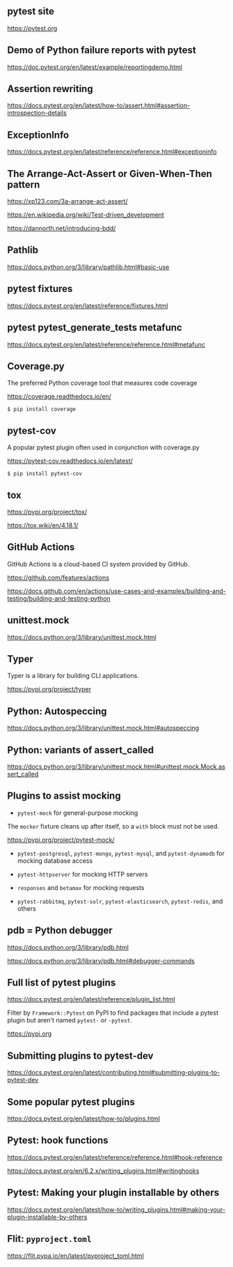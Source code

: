## pytest site

https://pytest.org

## Demo of Python failure reports with pytest

https://doc.pytest.org/en/latest/example/reportingdemo.html

## Assertion rewriting

https://docs.pytest.org/en/latest/how-to/assert.html#assertion-introspection-details

## ExceptionInfo

https://docs.pytest.org/en/latest/reference/reference.html#exceptioninfo

## The Arrange-Act-Assert or Given-When-Then pattern

https://xp123.com/3a-arrange-act-assert/

https://en.wikipedia.org/wiki/Test-driven_development

https://dannorth.net/introducing-bdd/

## Pathlib

https://docs.python.org/3/library/pathlib.html#basic-use

## pytest fixtures

https://docs.pytest.org/en/latest/reference/fixtures.html

## pytest pytest_generate_tests metafunc

https://docs.pytest.org/en/latest/reference/reference.html#metafunc

## Coverage.py
The preferred Python coverage tool that measures code coverage

https://coverage.readthedocs.io/en/

```unix
$ pip install coverage
```

## pytest-cov
A popular pytest plugin often used in conjunction with coverage.py

https://pytest-cov.readthedocs.io/en/latest/

```unix
$ pip install pytest-cov
```

## tox

https://pypi.org/project/tox/

https://tox.wiki/en/4.18.1/

## GitHub Actions

GitHub Actions is a cloud-based CI system provided by GitHub.

https://github.com/features/actions

https://docs.github.com/en/actions/use-cases-and-examples/building-and-testing/building-and-testing-python

## unittest.mock

https://docs.python.org/3/library/unittest.mock.html

## Typer

Typer is a library for building CLI applications.

https://pypi.org/project/typer

## Python: Autospeccing
https://docs.python.org/3/library/unittest.mock.html#autospeccing

## Python: variants of assert_called 
https://docs.python.org/3/library/unittest.mock.html#unittest.mock.Mock.assert_called

## Plugins to assist mocking

- `pytest-mock` for general-purpose mocking

The `mocker` fixture cleans up after itself, so a `with` block must not be used.

https://pypi.org/project/pytest-mock/

- `pytest-postgresql`, `pytest-mongo`, `pytest-mysql`, and `pytest-dynamodb` for mocking database access

- `pytest-httpserver` for mocking HTTP servers

- `responses` and `betamax` for mocking requests

- `pytest-rabbitmq`, `pytest-solr`, `pytest-elasticsearch`, `pytest-redis`, and others

## pdb = Python debugger

https://docs.python.org/3/library/pdb.html

https://docs.python.org/3/library/pdb.html#debugger-commands

## Full list of pytest plugins

https://docs.pytest.org/en/latest/reference/plugin_list.html

Filter by `Framework::Pytest` on PyPI to find packages
that include a pytest plugin but aren't named `pytest-` or `-pytest`.

https://pypi.org

## Submitting plugins to pytest-dev

https://docs.pytest.org/en/latest/contributing.html#submitting-plugins-to-pytest-dev

## Some popular pytest plugins

https://docs.pytest.org/en/latest/how-to/plugins.html

## Pytest: hook functions

https://docs.pytest.org/en/latest/reference/reference.html#hook-reference

https://docs.pytest.org/en/6.2.x/writing_plugins.html#writinghooks

## Pytest: Making your plugin installable by others

https://docs.pytest.org/en/latest/how-to/writing_plugins.html#making-your-plugin-installable-by-others

## Flit: `pyproject.toml`

https://flit.pypa.io/en/latest/pyproject_toml.html